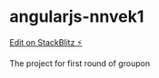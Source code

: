 # angularjs-nnvek1

[Edit on StackBlitz ⚡️](https://stackblitz.com/edit/angularjs-nnvek1)

The project for first round of groupon
